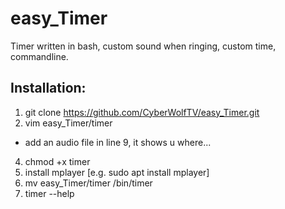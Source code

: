 # easy_Timer
Timer written in bash, custom sound when ringing, custom time, commandline.

## Installation:
1. git clone https://github.com/CyberWolfTV/easy_Timer.git
2. vim easy_Timer/timer
  - add an audio file in line 9, it shows u where... 
4. chmod +x timer
5. install mplayer [e.g. sudo apt install mplayer]
6. mv easy_Timer/timer /bin/timer
7. timer --help
